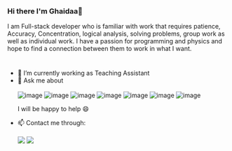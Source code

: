 ### Hi there I'm Ghaidaa👋
I am Full-stack developer who is familiar with work that requires patience, Accuracy, Concentration, logical analysis, solving problems, group work as well as individual work.
I have a passion for programming and physics and hope to find a connection between them to work in what I want.

# 

<!--
**GhaidaaTabikh/GhaidaaTabikh** is a ✨ _special_ ✨ repository because its `README.md` (this file) appears on your GitHub profile.

Here are some ideas to get you started:

- 🔭 I’m currently working as Teaching Assistant
- 🌱 I’m currently learning ...
- 👯 I’m looking to collaborate on ...
- 🤔 I’m looking for help with ...
- 💬 Ask me about 
- 📫 How to reach me: ...
- 😄 Pronouns: ...
- ⚡ Fun fact: ...
-->
- 🔭 I’m currently working as Teaching Assistant
- 💬 Ask me about  <br/> <br/>
![image](https://img.shields.io/badge/JavaScript-323330?style=for-the-badge&logo=javascript&logoColor=F7DF1E)
![image](https://img.shields.io/badge/Node.js-339933?style=for-the-badge&logo=nodedotjs&logoColor=white)
![image](https://img.shields.io/badge/React-20232A?style=for-the-badge&logo=react&logoColor=61DAFB)
![image](https://img.shields.io/badge/MongoDB-4EA94B?style=for-the-badge&logo=mongodb&logoColor=white)
![image](https://img.shields.io/badge/MySQL-005C84?style=for-the-badge&logo=mysql&logoColor=white)
![image](https://img.shields.io/badge/HTML5-E34F26?style=for-the-badge&logo=html5&logoColor=white)
![image](https://img.shields.io/badge/CSS3-1572B6?style=for-the-badge&logo=css3&logoColor=white)

 &nbsp;&nbsp;&nbsp;&nbsp;&nbsp;&nbsp;I will be happy to help 😄
- 📫 Contact me through: <br/> <br/>
[<img src="https://img.shields.io/badge/LinkedIn-0077B5?style=for-the-badge&logo=linkedin&logoColor=white" />]( https://www.linkedin.com/in/ghaidaa-tabikh/)
[<img src="https://img.shields.io/badge/Gmail-D14836?style=for-the-badge&logo=gmail&logoColor=white" />](tabikh.ghaaidaa@gmail.com)



 #
